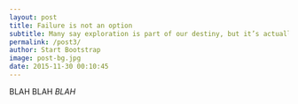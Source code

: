 ```yaml
---
layout: post
title: Failure is not an option
subtitle: Many say exploration is part of our destiny, but it’s actually our duty to future generations.
permalink: /post3/
author: Start Bootstrap
image: post-bg.jpg
date: 2015-11-30 00:10:45
---
```


BLAH BLAH _BLAH_
